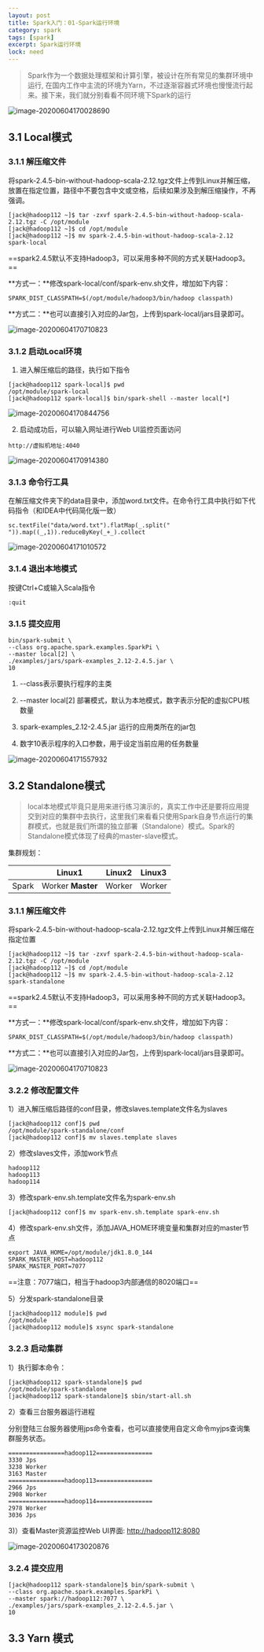 ```yaml
---
layout: post
title: Spark入门：01-Spark运行环境
category: spark
tags: [spark]
excerpt: Spark运行环境
lock: need
---
```


> ​	 Spark作为一个数据处理框架和计算引擎，被设计在所有常见的集群环境中运行, 在国内工作中主流的环境为Yarn，不过逐渐容器式环境也慢慢流行起来。接下来，我们就分别看看不同环境下Spark的运行

![image-20200604170028690](https://lcode-cloudimg.oss-cn-shenzhen.aliyuncs.com/picGO/20200604170028.png)

## 3.1 Local模式

### 3.1.1 解压缩文件

将spark-2.4.5-bin-without-hadoop-scala-2.12.tgz文件上传到Linux并解压缩，放置在指定位置，路径中不要包含中文或空格，后续如果涉及到解压缩操作，不再强调。

```shell
[jack@hadoop112 ~]$ tar -zxvf spark-2.4.5-bin-without-hadoop-scala-2.12.tgz -C /opt/module
[jack@hadoop112 ~]$ cd /opt/module 
[jack@hadoop112 ~]$ mv spark-2.4.5-bin-without-hadoop-scala-2.12 spark-local
```

==spark2.4.5默认不支持Hadoop3，可以采用多种不同的方式关联Hadoop3。==

**方式一：**修改spark-local/conf/spark-env.sh文件，增加如下内容：

```
SPARK_DIST_CLASSPATH=$(/opt/module/hadoop3/bin/hadoop classpath)
```

**方式二：**也可以直接引入对应的Jar包，上传到spark-local/jars目录即可。

![image-20200604170710823](https://lcode-cloudimg.oss-cn-shenzhen.aliyuncs.com/picGO/20200604170710.png)

### 3.1.2 启动Local环境

1)  进入解压缩后的路径，执行如下指令

```shell
[jack@hadoop112 spark-local]$ pwd
/opt/module/spark-local
[jack@hadoop112 spark-local]$ bin/spark-shell --master local[*]
```

![image-20200604170844756](https://lcode-cloudimg.oss-cn-shenzhen.aliyuncs.com/picGO/20200604170844.png)

2) 启动成功后，可以输入网址进行Web UI监控页面访问

```
http://虚拟机地址:4040
```

![image-20200604170914380](https://lcode-cloudimg.oss-cn-shenzhen.aliyuncs.com/picGO/20200604170914.png)

### 3.1.3 命令行工具

​	在解压缩文件夹下的data目录中，添加word.txt文件。在命令行工具中执行如下代码指令（和IDEA中代码简化版一致）

```shell
sc.textFile("data/word.txt").flatMap(_.split(" ")).map((_,1)).reduceByKey(_+_).collect
```

![image-20200604171010572](https://lcode-cloudimg.oss-cn-shenzhen.aliyuncs.com/picGO/20200604171010.png)

### 3.1.4 退出本地模式

按键Ctrl+C或输入Scala指令

```
:quit
```

### 3.1.5 提交应用

```shell
bin/spark-submit \
--class org.apache.spark.examples.SparkPi \
--master local[2] \
./examples/jars/spark-examples_2.12-2.4.5.jar \
10
```

1)  --class表示要执行程序的主类

2)  --master local[2] 部署模式，默认为本地模式，数字表示分配的虚拟CPU核数量

3)  spark-examples_2.12-2.4.5.jar 运行的应用类所在的jar包

4)  数字10表示程序的入口参数，用于设定当前应用的任务数量

![image-20200604171557932](https://lcode-cloudimg.oss-cn-shenzhen.aliyuncs.com/picGO/20200604171558.png)

## 3.2 Standalone模式

> local本地模式毕竟只是用来进行练习演示的，真实工作中还是要将应用提交到对应的集群中去执行，这里我们来看看只使用Spark自身节点运行的集群模式，也就是我们所谓的独立部署（Standalone）模式。Spark的Standalone模式体现了经典的master-slave模式。

集群规划：

|       | Linux1             | Linux2 | Linux3 |
| ----- | ------------------ | ------ | ------ |
| Spark | Worker  **Master** | Worker | Worker |

### 3.1.1 解压缩文件

将spark-2.4.5-bin-without-hadoop-scala-2.12.tgz文件上传到Linux并解压缩在指定位置

```shell
[jack@hadoop112 ~]$ tar -zxvf spark-2.4.5-bin-without-hadoop-scala-2.12.tgz -C /opt/module
[jack@hadoop112 ~]$ cd /opt/module 
[jack@hadoop112 ~]$ mv spark-2.4.5-bin-without-hadoop-scala-2.12 spark-standalone
```

==spark2.4.5默认不支持Hadoop3，可以采用多种不同的方式关联Hadoop3。==

**方式一：**修改spark-local/conf/spark-env.sh文件，增加如下内容：

```
SPARK_DIST_CLASSPATH=$(/opt/module/hadoop3/bin/hadoop classpath)
```

**方式二：**也可以直接引入对应的Jar包，上传到spark-local/jars目录即可。

![image-20200604170710823](https://lcode-cloudimg.oss-cn-shenzhen.aliyuncs.com/picGO/20200604170710.png)

### 3.2.2 修改配置文件

1）进入解压缩后路径的conf目录，修改slaves.template文件名为slaves

```shell
[jack@hadoop112 conf]$ pwd
/opt/module/spark-standalone/conf
[jack@hadoop112 conf]$ mv slaves.template slaves
```

2）修改slaves文件，添加work节点

```
hadoop112
hadoop113
hadoop114
```

3）修改spark-env.sh.template文件名为spark-env.sh

```shell
[jack@hadoop112 conf]$ mv spark-env.sh.template spark-env.sh
```

4）修改spark-env.sh文件，添加JAVA_HOME环境变量和集群对应的master节点

```shell
export JAVA_HOME=/opt/module/jdk1.8.0_144
SPARK_MASTER_HOST=hadoop112
SPARK_MASTER_PORT=7077
```

==注意：7077端口，相当于hadoop3内部通信的8020端口==

5）分发spark-standalone目录

```shell
[jack@hadoop112 module]$ pwd
/opt/module
[jack@hadoop112 module]$ xsync spark-standalone
```

### 3.2.3 启动集群

1）执行脚本命令：

```shell
[jack@hadoop112 spark-standalone]$ pwd
/opt/module/spark-standalone
[jack@hadoop112 spark-standalone]$ sbin/start-all.sh
```

2）查看三台服务器运行进程

分别登陆三台服务器使用jps命令查看，也可以直接使用自定义命令myjps查询集群服务状态。

```
================hadoop112================
3330 Jps
3238 Worker
3163 Master
================hadoop113================
2966 Jps
2908 Worker
================hadoop114================
2978 Worker
3036 Jps
```

3)）查看Master资源监控Web UI界面: [http://hadoop112:8080](http://hadoop112:8080)

![image-20200604173020876](https://lcode-cloudimg.oss-cn-shenzhen.aliyuncs.com/picGO/20200604173021.png)

### 3.2.4 提交应用

```shell
[jack@hadoop112 spark-standalone]$ bin/spark-submit \
--class org.apache.spark.examples.SparkPi \
--master spark://hadoop112:7077 \
./examples/jars/spark-examples_2.12-2.4.5.jar \
10
```



## 3.3 Yarn 模式

